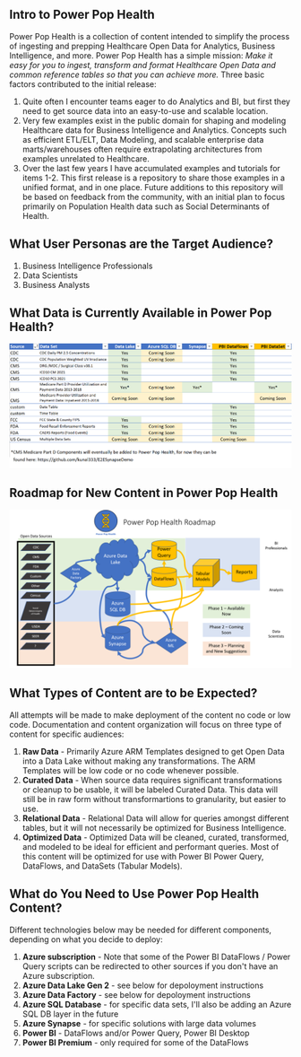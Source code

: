 ## Intro to Power Pop Health ##
Power Pop Health is a collection of content intended to simplify the process of ingesting and prepping Healthcare Open Data for Analytics, Business Intelligence, and more. Power Pop Health has a simple mission: <i>Make it easy for you to ingest, transform and format Healthcare Open Data and common reference tables so that you can achieve more.</i> Three basic factors contributed to the initial release:
1. Quite often I encounter teams eager to do Analytics and BI, but first they need to get source data into an easy-to-use and scalable location.
2. Very few examples exist in the public domain for shaping and modeling Healthcare data for Business Intelligence and Analytics. Concepts such as efficient ETL/ELT, Data Modeling, and scalable enterprise data marts/warehouses often require extrapolating architectures from examples unrelated to Healthcare.
3. Over the last few years I have accumulated examples and tutorials for items 1-2. This first release is a repository to share those examples in a unified format, and in one place. Future additions to this repository will be based on feedback from the community, with an initial plan to focus primarily on Population Health data such as Social Determinants of Health.

## What User Personas are the Target Audience? ##
1. Business Intelligence Professionals
2. Data Scientists
3. Business Analysts

## What Data is Currently Available in Power Pop Health? ##

![Available Data](https://github.com/gregbeaumont/PowerPopHealth/blob/main/Images/Data_In_PPop.png?raw=true)

## Roadmap for New Content in Power Pop Health ##

![Roadmap](https://github.com/gregbeaumont/PowerPopHealth/blob/main/Images/Roadmap.png?raw=true)

## What Types of Content are to be Expected? ##
All attempts will be made to make deployment of the content no code or low code. Documentation and content organization will focus on three type of content for specific audiences:
1. **Raw Data** - Primarily Azure ARM Templates designed to get Open Data into a Data Lake without making any transformations. The ARM Templates will be low code or no code whenever possible.
2. **Curated Data** - When source data requires significant transformations or cleanup to be usable, it will be labeled Curated Data. This data will still be in raw form without transformartions to granularity, but easier to use.
3. **Relational Data** - Relational Data will allow for queries amongst different tables, but it will not necessarily be optimized for Business Intelligence.
4. **Optimized Data** - Optimized Data will be cleaned, curated, transformed, and modeled to be ideal for efficient and performant queries. Most of this content will be optimized for use with Power BI Power Query, DataFlows, and DataSets (Tabular Models).

## What do You Need to Use Power Pop Health Content? ##
Different technologies below may be needed for different components, depending on what you decide to deploy:
1. **Azure subscription** - Note that some of the Power BI DataFlows / Power Query scripts can be redirected to other sources if you don't have an Azure subscription.
2. **Azure Data Lake Gen 2** - see below for depoloyment instructions
3. **Azure Data Factory** - see below for depoloyment instructions
4. **Azure SQL Database** - for specific data sets, I'll also be adding an Azure SQL DB layer in the future
5. **Azure Synapse** - for specific solutions with large data volumes
6. **Power BI** - DataFlows and/or Power Query, Power BI Desktop
7. **Power BI Premium** - only required for some of the DataFlows

